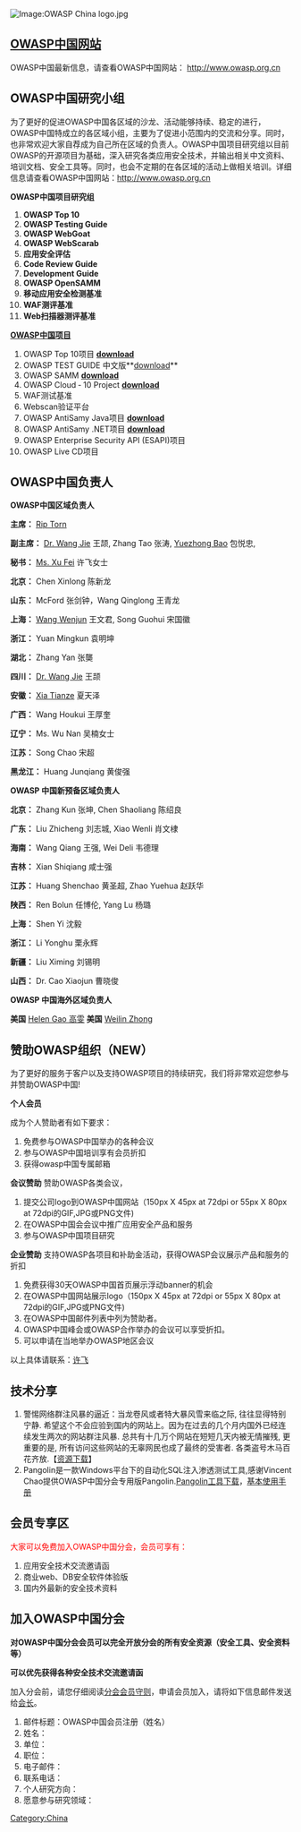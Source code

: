 ![Image:OWASP China logo.jpg](OWASP_China_logo.jpg
"Image:OWASP China logo.jpg")

## [**OWASP中国网站**](http://www.owasp.org.cn)

OWASP中国最新信息，请查看OWASP中国网站： <http://www.owasp.org.cn>

## **OWASP中国研究小组**

为了更好的促进OWASP中国各区域的沙龙、活动能够持续、稳定的进行，OWASP中国特成立的各区域小组，主要为了促进小范围内的交流和分享。同时，也非常欢迎大家自荐成为自己所在区域的负责人。OWASP中国项目研究组以目前OWASP的开源项目为基础，深入研究各类应用安全技术，并输出相关中文资料、培训文档、安全工具等。同时，也会不定期的在各区域的活动上做相关培训。详细信息请查看OWASP中国网站：http://www.owasp.org.cn

**OWASP中国项目研究组**

1.  **OWASP Top 10**
2.  **OWASP Testing Guide**
3.  **OWASP WebGoat**
4.  **OWASP WebScarab**
5.  **应用安全评估**
6.  **Code Review Guide**
7.  **Development Guide**
8.  **OWASP OpenSAMM**
9.  **移动应用安全检测基准**
10. **WAF测评基准**
11. **Web扫描器测评基准**

**[OWASP中国项目](http://www.owasp.org/index.php/OWASP_Chinese_Project)**

1.  OWASP Top 10项目
    [**download**](http://www.owasp.org/images/a/a9/OWASP_Top_10_2010_Chinese_V1.0_Released.pdf)
2.  OWASP TEST GUIDE
    中文版**[download](http://www.owasp.org/images/0/06/OWASP%E6%B5%8B%E8%AF%95%E6%8C%87%E5%8D%97%28%E4%B8%AD%E6%96%87%EF%BC%89.pdf)**
3.  OWASP SAMM
    **[download](http://www.owasp.org.cn/owasp-project/Finished_Projects/owasp-samm/samm/owasp-samm)**
4.  OWASP Cloud ‐ 10 Project
    **[download](http://www.owasp.org.cn/owasp-project/Finished_Projects/Cloud_10/cloud_10)**
5.  WAF测试基准
6.  Webscan验证平台
7.  OWASP AntiSamy Java项目
    **[download](http://www.owasp.org.cn/owasp-project/Finished_Projects/OWASP_AntiSamy_Java/owasp-antisamy-java)**
8.  OWASP AntiSamy .NET项目
    **[download](http://www.owasp.org.cn/owasp-project/Finished_Projects/OWASP_AntiSamy_.NET/owasp-antisamy.net)**
9.  OWASP Enterprise Security API (ESAPI)项目
10. OWASP Live CD项目

## **OWASP中国负责人**

**OWASP中国区域负责人**

**主席：** [Rip Torn](mailto:rip@owasp.org)

**副主席：** [Dr. Wang Jie](User:Jie_Wang "wikilink") 王颉, Zhang Tao 张涛,
[Yuezhong Bao](mailto:bao@owasp.org) 包悦忠,

**秘书：** [Ms. Xu Fei](mailto:miya@owasp.org.cn) 许飞女士

**北京：** Chen Xinlong 陈新龙

**山东：** McFord 张剑钟，Wang Qinglong 王青龙

**上海：** [Wang Wenjun](mailto:shanda.wang@owasp.org.cn) 王文君, Song Guohui
宋国徽

**浙江：** Yuan Mingkun 袁明坤

**湖北：** Zhang Yan 张龑

**四川：** [Dr. Wang Jie](User:Jie_Wang "wikilink") 王颉

**安徽：** [Xia Tianze](mailto:sky@owasp.org.cn) 夏天泽

**广西：** Wang Houkui 王厚奎

**辽宁：** Ms. Wu Nan 吴楠女士

**江苏：** Song Chao 宋超

**黑龙江：** Huang Junqiang 黄俊强

**OWASP 中国新预备区域负责人**

**北京：** Zhang Kun 张坤, Chen Shaoliang 陈绍良

**广东：** Liu Zhicheng 刘志城, Xiao Wenli 肖文棣

**海南：** Wang Qiang 王强, Wei Deli 韦德理

**吉林：** Xian Shiqiang 咸士强

**江苏：** Huang Shenchao 黄圣超, Zhao Yuehua 赵跃华

**陕西：** Ren Bolun 任博伦, Yang Lu 杨璐

**上海：** Shen Yi 沈毅

**浙江：** Li Yonghu 栗永辉

**新疆：** Liu Ximing 刘锡明

**山西：** Dr. Cao Xiaojun 曹晓俊

**OWASP 中国海外区域负责人**

**美国** [Helen Gao 高雯](mailto:helen.gao@owasp.org) **美国** [Weilin
Zhong](mailto:wzhong@gmail.com)

## **赞助OWASP组织（NEW）**

为了更好的服务于客户以及支持OWASP项目的持续研究，我们将非常欢迎您参与并赞助OWASP中国\!

**个人会员**

成为个人赞助者有如下要求：

1.  免费参与OWASP中国举办的各种会议
2.  参与OWASP中国培训享有会员折扣
3.  获得owasp中国专属邮箱

**会议赞助** 赞助OWASP各类会议，

1.  提交公司logo到OWASP中国网站（150px X 45px at 72dpi or 55px X 80px at
    72dpi的GIF,JPG或PNG文件)
2.  在OWASP中国会会议中推广应用安全产品和服务
3.  参与OWASP中国项目研究


**企业赞助** 支持OWASP各项目和补助金活动，获得OWASP会议展示产品和服务的折扣

1.  免费获得30天OWASP中国首页展示浮动banner的机会
2.  在OWASP中国网站展示logo（150px X 45px at 72dpi or 55px X 80px at
    72dpi的GIF,JPG或PNG文件)
3.  在OWASP中国邮件列表中列为赞助者。
4.  OWASP中国峰会或OWASP合作举办的会议可以享受折扣。
5.  可以申请在当地举办OWASP地区会议

以上具体请联系：[许飞](mailto:miya@owasp.org.cn)

## **技术分享**

1.  警惕网络群注风暴的逼近：当龙卷风或者特大暴风雪来临之际, 往往显得特别宁静.
    希望这个不会应验到国内的网站上。因为在过去的几个月内国外已经连续发生两次的网站群注风暴.
    总共有十几万个网站在短短几天内被无情摧残, 更重要的是, 所有访问这些网站的无辜网民也成了最终的受害者.
    各类盗号木马百花齐放.【[资源下载](https://www.owasp.org/images/5/5f/%E8%AD%A6%E6%83%95%E7%BD%91%E7%BB%9C%E7%BE%A4%E6%B3%A8%E9%A3%8E%E6%9A%B4%E7%9A%84%E9%80%BC%E8%BF%91.doc)】
2.  Pangolin是一款Windows平台下的自动化SQL注入渗透测试工具,感谢Vincent
    Chao提供OWASP中国分会专用版Pangolin.[Pangolin工具下载](https://www.owasp.org/images/0/0f/Pangolin_owasp.zip)，[基本使用手册](https://www.owasp.org/images/b/bd/%E5%9F%BA%E6%9C%AC%E4%BD%BF%E7%94%A8%E6%89%8B%E5%86%8C.doc)

## **会员专享区**

<font color="#ff0000">大家可以免费加入OWASP中国分会，会员可享有：</font>

1.  应用安全技术交流邀请函
2.  商业web、DB安全软件体验版
3.  国内外最新的安全技术资料

## **加入OWASP中国分会**

**对OWASP中国分会会员可以完全开放分会的所有安全资源（安全工具、安全资料等）**

**可以优先获得各种安全技术交流邀请函**

加入分会前，请您仔细阅读[分会会员守则](https://www.owasp.org/index.php/Chapter_Rules)，申请会员加入，请将如下信息邮件发送给[会长](mailto:member@owasp.org.cn)。

1.  邮件标题：OWASP中国会员注册（姓名）
2.  姓名：
3.  单位：
4.  职位：
5.  电子邮件：
6.  联系电话：
7.  个人研究方向：
8.  愿意参与研究领域：

<font color="#ff0000"></font>

[Category:China](Category:China "wikilink")